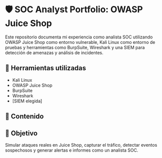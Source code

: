 # 🛡️ SOC Analyst Portfolio: OWASP Juice Shop

Este repositorio documenta mi experiencia como analista SOC utilizando OWASP Juice Shop como entorno vulnerable, Kali Linux como entorno de pruebas y herramientas como BurpSuite, Wireshark y una SIEM para detección de amenazas y análisis de incidentes.

## 🔧 Herramientas utilizadas
- Kali Linux
- OWASP Juice Shop
- BurpSuite
- Wireshark
- [SIEM elegida]

## 📁 Contenido


## 📌 Objetivo
Simular ataques reales en Juice Shop, capturar el tráfico, detectar eventos sospechosos y generar alertas e informes como un analista SOC.
